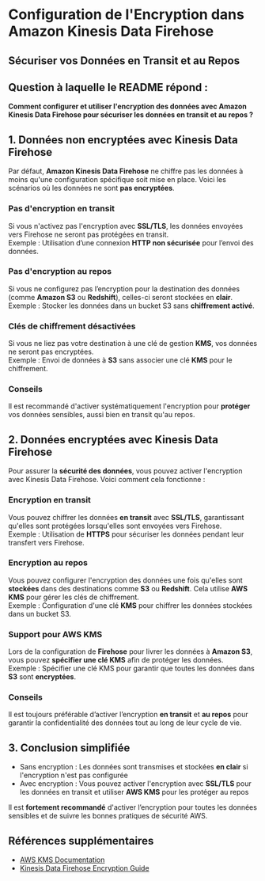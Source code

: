 # Configuration de l'Encryption dans Amazon Kinesis Data Firehose  
## Sécuriser vos Données en Transit et au Repos

## Question à laquelle le README répond :

**Comment configurer et utiliser l'encryption des données avec Amazon Kinesis Data Firehose pour sécuriser les données en transit et au repos ?**

## 1. Données non encryptées avec Kinesis Data Firehose  

Par défaut, **Amazon Kinesis Data Firehose** ne chiffre pas les données à moins qu'une configuration spécifique soit mise en place. Voici les scénarios où les données ne sont **pas encryptées**.

### Pas d'encryption en transit  
Si vous n'activez pas l'encryption avec **SSL/TLS**, les données envoyées vers Firehose ne seront pas protégées en transit.  
Exemple : Utilisation d’une connexion **HTTP non sécurisée** pour l’envoi des données.

### Pas d'encryption au repos  
Si vous ne configurez pas l’encryption pour la destination des données (comme **Amazon S3** ou **Redshift**), celles-ci seront stockées en **clair**.  
Exemple : Stocker les données dans un bucket S3 sans **chiffrement activé**.

### Clés de chiffrement désactivées  
Si vous ne liez pas votre destination à une clé de gestion **KMS**, vos données ne seront pas encryptées.  
Exemple : Envoi de données à **S3** sans associer une clé **KMS** pour le chiffrement.

### Conseils  
Il est recommandé d'activer systématiquement l'encryption pour **protéger** vos données sensibles, aussi bien en transit qu'au repos.

## 2. Données encryptées avec Kinesis Data Firehose  

Pour assurer la **sécurité des données**, vous pouvez activer l'encryption avec Kinesis Data Firehose. Voici comment cela fonctionne :

### Encryption en transit  
Vous pouvez chiffrer les données **en transit** avec **SSL/TLS**, garantissant qu'elles sont protégées lorsqu'elles sont envoyées vers Firehose.  
Exemple : Utilisation de **HTTPS** pour sécuriser les données pendant leur transfert vers Firehose.

### Encryption au repos  
Vous pouvez configurer l'encryption des données une fois qu'elles sont **stockées** dans des destinations comme **S3** ou **Redshift**. Cela utilise **AWS KMS** pour gérer les clés de chiffrement.  
Exemple : Configuration d'une clé **KMS** pour chiffrer les données stockées dans un bucket S3.

### Support pour AWS KMS  
Lors de la configuration de **Firehose** pour livrer les données à **Amazon S3**, vous pouvez **spécifier une clé KMS** afin de protéger les données.  
Exemple : Spécifier une clé KMS pour garantir que toutes les données dans **S3** sont **encryptées**.

### Conseils  
Il est toujours préférable d’activer l’encryption **en transit** et **au repos** pour garantir la confidentialité des données tout au long de leur cycle de vie.

## 3. Conclusion simplifiée

- Sans encryption : Les données sont transmises et stockées **en clair** si l'encryption n'est pas configurée  
- Avec encryption : Vous pouvez activer l'encryption avec **SSL/TLS** pour les données en transit et utiliser **AWS KMS** pour les protéger au repos  

Il est **fortement recommandé** d'activer l’encryption pour toutes les données sensibles et de suivre les bonnes pratiques de sécurité AWS.

## Références supplémentaires

- [AWS KMS Documentation](https://docs.aws.amazon.com/kms)  
- [Kinesis Data Firehose Encryption Guide](https://docs.aws.amazon.com/firehose/latest/dev/encryption.html)
